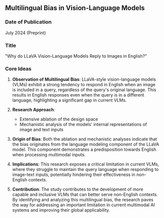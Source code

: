 ## Multilingual Bias in Vision-Language Models

### Date of Publication
July 2024 (Preprint)

### Title
"Why do LLaVA Vision-Language Models Reply to Images in English?"

### Core Ideas

1. **Observation of Multilingual Bias**: LLaVA-style vision-language models (VLMs) exhibit a strong tendency to respond in English when an image is included in a query, regardless of the query's original language. This results in English responses even when the query is in a different language, highlighting a significant gap in current VLMs.

2. **Research Approach**:
   - Extensive ablation of the design space
   - Mechanistic analysis of the models' internal representations of image and text inputs

3. **Origin of Bias**: Both the ablation and mechanistic analyses indicate that the bias originates from the language modeling component of the LLaVA model. This component demonstrates a predisposition towards English when processing multimodal inputs.

4. **Implications**: This research exposes a critical limitation in current VLMs, where they struggle to maintain the query language when responding to image-text inputs, potentially hindering their effectiveness in non-English contexts.

5. **Contribution**: The study contributes to the development of more capable and inclusive VLMs that can better serve non-English contexts. By identifying and analyzing this multilingual bias, the research paves the way for addressing an important limitation in current multimodal AI systems and improving their global applicability.
